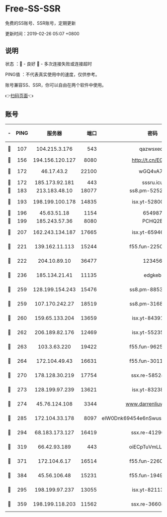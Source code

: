 # Free-SS-SSR

免费的SS账号、SSR账号，定期更新

更新时间：2019-02-26 05:07 +0800

## 说明

状态     ：🙂 - 良好 🙁 - 多次连接失败或连接超时

PING值   ：不代表真实使用中的速度，仅供参考。

账号兼容SS、SSR，你可以自由在两个软件中使用。

👉[扫码页面](https://liesauer.github.io/free-ss-ssr.github.io/)👈

## 账号

|-|PING|服务器|端口|密码|加密方式|区域|
|:----:|:----:|:-----:|-----:|:----:|:----:|:----:|
|🙂|107|104.215.3.176|543|qazwsxedc|aes-256-gcm|JP|
|🙂|156|194.156.120.127|8080|http://t.cn/EGJIyrl|rc4-md5|RU|
|🙂|172|46.17.43.2|22100|wGQ4vA7D|aes-256-gcm|RU|
|🙂|172|185.173.92.181|443|sssru.icu|rc4-md5|RU|
|🙂|183|213.183.48.10|18077|ss8.pm-52520376|rc4-md5|RU|
|🙂|193|198.199.100.178|14835|isx.yt-52800132|aes-256-cfb|US|
|🙂|196|45.63.51.18|1154|654987|chacha20|US|
|🙂|199|185.243.57.36|8080|PCHQ2E|rc4-md5|US|
|🙂|207|162.243.134.187|17665|isx.yt-65946104|aes-256-cfb|US|
|🙂|221|139.162.11.113|15244|f55.fun-22509021|aes-256-cfb|SG|
|🙂|222|204.10.89.10|36477|123456|aes-256-cfb|US|
|🙂|236|185.134.21.41|11135|edgkeb|aes-256-cfb|GB|
|🙂|259|128.199.154.243|15476|ss8.pm-88536121|aes-256-cfb|SG|
|🙂|259|107.170.242.27|18519|ss8.pm-31689702|aes-256-cfb|US|
|🙂|260|159.65.133.204|13659|isx.yt-84391225|aes-256-cfb|SG|
|🙂|262|206.189.82.176|12469|isx.yt-55235157|aes-256-cfb|SG|
|🙂|263|103.3.63.220|19422|f55.fun-96253224|aes-256-cfb|SG|
|🙂|264|172.104.49.43|16631|f55.fun-30118165|aes-256-cfb|SG|
|🙂|270|178.128.30.219|17754|ssx.re-58524965|aes-256-cfb|SG|
|🙂|273|128.199.97.239|13621|isx.yt-83238586|aes-256-cfb|SG|
|🙂|274|45.76.124.108|3344|www.darrenliuwei.com|aes-256-cfb|AU|
|🙂|285|172.104.33.178|8097|eIW0Dnk69454e6nSwuspv9DmS201tQ0D|aes-256-cfb|SG|
|🙂|294|68.183.173.127|16419|ssx.re-41296658|aes-256-cfb|US|
|🙂|319|66.42.93.189|443|oiECpTuVmLLxk4Ts|aes-256-cfb|US|
|🙂|371|172.104.6.17|16514|f55.fun-22605717|aes-256-cfb|US|
|🙂|384|45.56.106.48|15231|f55.fun-19499704|aes-256-cfb|US|
|🙂|295|198.199.97.237|13055|isx.yt-82113770|aes-256-cfb|US|
|🙁|359|198.199.118.203|11562|ssx.re-36608339|aes-256-cfb|US|
